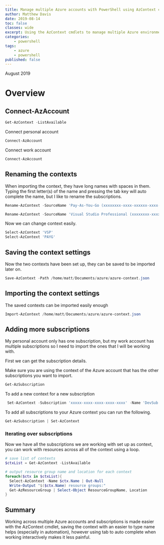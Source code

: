 ```yaml
---
title: Manage multiple Azure accounts with PowerShell using AzContext cmdlets
author: Matthew Davis
date: 2019-08-14
toc: false
classes: wide
excerpt: Using the AzContext cmdlets to manage multiple Azure environments and subscriptions
categories:
    - powershell
tags:
    - azure
    - powershell
published: false
---
```

August 2019

# Overview



## Connect-AzAccount

```powershell
Get-AzContext -ListAvailable
```

Connect personal account

```powershell
Connect-AzAccount
```



Connect work account

```powershell
Connect-AzAccount
```

## Renaming the contexts

When importing the context, they have long names with spaces in them. Typing the first letter(s) of the name and pressing the tab key will auto complete the name, but I like to rename the subscriptions.

```powershell
Rename-AzContext -SourceName 'Pay-As-You-Go (xxxxxxxx-xxxx-xxxxxx-xxxx-xxxxxxxxxx) xxx.xxx@xxx' -TargetName 'PAYG'

Rename-AzContext -SourceName 'Visual Studio Professional (xxxxxxxx-xxxx-xxxxxx-xxxx-xxxxxxxxxx) xxx.xxx@xxx' -TargetName 'VSP'
```

Now we can change context easily.

```powershell
Select-AzContext 'VSP'
Select-AzContext 'PAYG'
```

## Saving the context settings

Now the two contexts have been set up, they can be saved to be imported later on.

```powershell
Save-AzContext -Path /home/matt/Documents/azure/azure-context.json
```

## Importing the context settings

The saved contexts can be imported easily enough

```powershell
Import-AzContext /home/matt/Documents/azure/azure-context.json
```

## Adding more subscriptions

My personal account only has one subscription, but my work account has multiple subscriptions so I need to import the ones that I will be working with.

First we can get the subscription details.

Make sure you are using the context of the Azure account that has the other subscriptions you want to import.

```powershell
Get-AzSubscription
```

To add a new context for a new subscription

```powershell
 Set-AzContext -Subscription 'xxxxx-xxxx-xxxx-xxxx-xxxx' -Name 'DevSub'
```

To add all subscriptions to your Azure context you can run the following.

```powershell
Get-AzSubscription | Set-AzContext
```

### Iterating over subscriptions

Now we have all the subscriptions we are working with set up as context, you can work with resources across all of the context using a loop.

```powershell
# save list of contexts
$ctxList = Get-AzContext -ListAvailable

# output resource group name and location for each context
foreach($ctx in $ctxList){
  Select-AzContext -Name $ctx.Name | Out-Null
  Write-Output "$($ctx.Name) resource groups:"
  Get-AzResourceGroup | Select-Object ResourceGroupName, Location
}

```

## Summary

Working across multiple Azure accounts and subscriptions is made easier with the AzContext cmdlet, saving the context with an easier to type name helps (especially in automation), however using tab to auto complete when working interactively makes it less painful.
